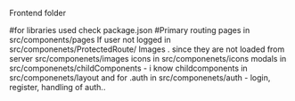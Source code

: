 Frontend folder

#for libraries used check package.json
#Primary routing pages in src/components/pages
If user not logged in src/componenets/ProtectedRoute/
Images . since they are not loaded from server  src/componenets/images
icons in src/componenets/icons
modals in src/componenets/childComponents - i know
childcomponents in src/componenets/layout
and for .auth in src/componenets/auth - login, register, handling of auth..


